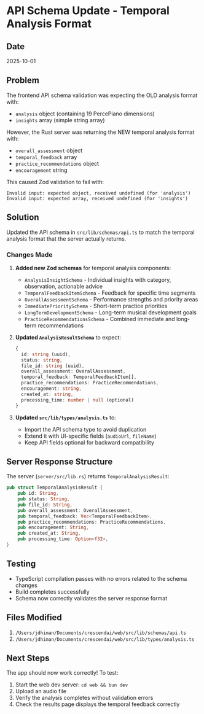 # API Schema Update - Temporal Analysis Format

## Date
2025-10-01

## Problem
The frontend API schema validation was expecting the OLD analysis format with:
- `analysis` object (containing 19 PercePiano dimensions)
- `insights` array (simple string array)

However, the Rust server was returning the NEW temporal analysis format with:
- `overall_assessment` object
- `temporal_feedback` array
- `practice_recommendations` object
- `encouragement` string

This caused Zod validation to fail with:
```
Invalid input: expected object, received undefined (for 'analysis')
Invalid input: expected array, received undefined (for 'insights')
```

## Solution
Updated the API schema in `src/lib/schemas/api.ts` to match the temporal analysis format that the server actually returns.

### Changes Made

1. **Added new Zod schemas** for temporal analysis components:
   - `AnalysisInsightSchema` - Individual insights with category, observation, actionable advice
   - `TemporalFeedbackItemSchema` - Feedback for specific time segments
   - `OverallAssessmentSchema` - Performance strengths and priority areas
   - `ImmediatePrioritySchema` - Short-term practice priorities
   - `LongTermDevelopmentSchema` - Long-term musical development goals
   - `PracticeRecommendationsSchema` - Combined immediate and long-term recommendations

2. **Updated `AnalysisResultSchema`** to expect:
   ```typescript
   {
     id: string (uuid),
     status: string,
     file_id: string (uuid),
     overall_assessment: OverallAssessment,
     temporal_feedback: TemporalFeedbackItem[],
     practice_recommendations: PracticeRecommendations,
     encouragement: string,
     created_at: string,
     processing_time: number | null (optional)
   }
   ```

3. **Updated `src/lib/types/analysis.ts`** to:
   - Import the API schema type to avoid duplication
   - Extend it with UI-specific fields (`audioUrl`, `fileName`)
   - Keep API fields optional for backward compatibility

## Server Response Structure
The server (`server/src/lib.rs`) returns `TemporalAnalysisResult`:
```rust
pub struct TemporalAnalysisResult {
    pub id: String,
    pub status: String,
    pub file_id: String,
    pub overall_assessment: OverallAssessment,
    pub temporal_feedback: Vec<TemporalFeedbackItem>,
    pub practice_recommendations: PracticeRecommendations,
    pub encouragement: String,
    pub created_at: String,
    pub processing_time: Option<f32>,
}
```

## Testing
- TypeScript compilation passes with no errors related to the schema changes
- Build completes successfully
- Schema now correctly validates the server response format

## Files Modified
1. `/Users/jdhiman/Documents/crescendai/web/src/lib/schemas/api.ts`
2. `/Users/jdhiman/Documents/crescendai/web/src/lib/types/analysis.ts`

## Next Steps
The app should now work correctly! To test:
1. Start the web dev server: `cd web && bun dev`
2. Upload an audio file
3. Verify the analysis completes without validation errors
4. Check the results page displays the temporal feedback correctly
